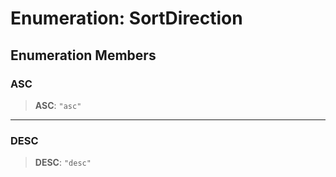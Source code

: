 # Enumeration: SortDirection

## Enumeration Members

<a id="asc"></a>

### ASC

> **ASC**: `"asc"`

---

<a id="desc"></a>

### DESC

> **DESC**: `"desc"`
